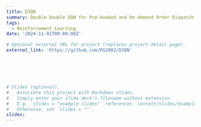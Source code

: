 ```yaml
---
title: D3QN
summary: Double Double DQN for Pre-booked and On-demand Order Dispatch
tags:
  - Reinforcement Learning
date: '2024-11-01T00:00:00Z'

# Optional external URL for project (replaces project detail page).
external_link: 'https://github.com/RS2002/D3QN'






# Slides (optional).
#   Associate this project with Markdown slides.
#   Simply enter your slide deck's filename without extension.
#   E.g. `slides = "example-slides"` references `content/slides/example-slides.md`.
#   Otherwise, set `slides = ""`.
slides: 
---
```

